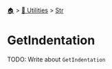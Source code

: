 <!--startTocHeader-->
[🏠](../../README.md) > [🔧 Utilities](../README.md) > [Str](README.md)
# GetIndentation
<!--endTocHeader-->
TODO: Write about `GetIndentation`
<!--startTocSubTopic-->
<!--endTocSubTopic-->